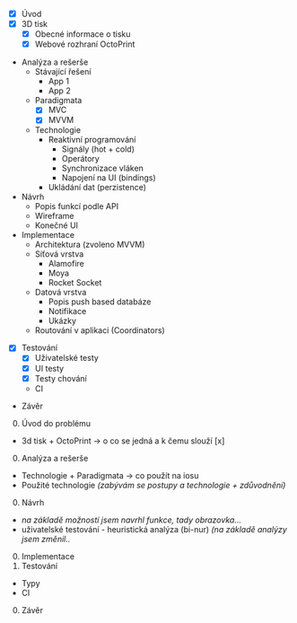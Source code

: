 * [x] Úvod
* [x] 3D tisk
  * [x] Obecné informace o tisku
  * [x] Webové rozhraní OctoPrint
* Analýza a rešerše
  * Stávající řešení
    * App 1
    * App 2
  * Paradigmata
    * [x] MVC
    * [x] MVVM
  * Technologie
    * Reaktivní programování
      * Signály (hot + cold)
      * Operátory
      * Synchronizace vláken
      * Napojení na UI (bindings)
    * Ukládání dat (perzistence)
* Návrh
  * Popis funkcí podle API
  * Wireframe
  * Konečné UI
* Implementace
  * Architektura (zvoleno MVVM)
  * Síťová vrstva
    * Alamofire
    * Moya
    * Rocket Socket
  * Datová vrstva
    * Popis push based databáze
    * Notifikace
    * Ukázky
  * Routování v aplikaci (Coordinators)
* [x] Testování
  * [x] Uživatelské testy
  * [x] UI testy
  * [x] Testy chování
  * CI
* Závěr

0. Úvod do problému
  * 3d tisk + OctoPrint -> o co se jedná a k čemu slouží [x]
0. Analýza a rešerše
  * Technologie + Paradigmata -> co použít na iosu
  * Použité technologie *(zabývám se postupy a technologie + zdůvodnění)*
0. Návrh
  * *na základě možností jsem navrhl funkce, tady obrazovka...*
  * uživatelské testování - heuristická analýza (bi-nur) *(na základě analẏzy jsem změnil..*
0. Implementace
0. Testování
  * Typy
  * CI
0. Závěr
